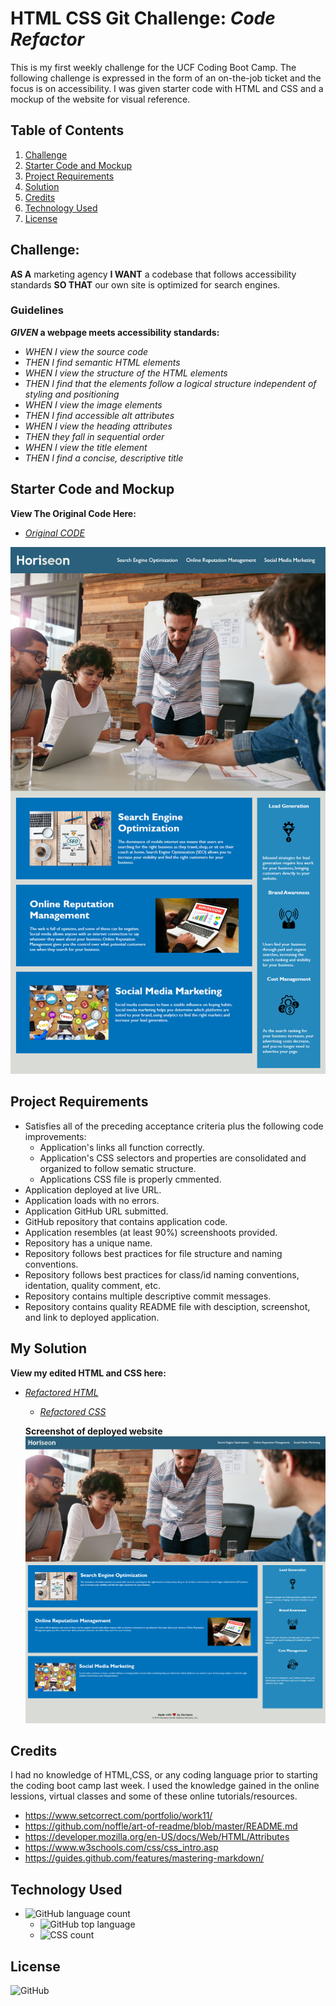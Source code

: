 # **HTML CSS Git Challenge**: *Code Refactor*
This is my first weekly challenge for the UCF Coding Boot Camp. The following challenge is expressed in the form of an on-the-job ticket and the focus is on accessibility. I was given starter code with HTML and CSS and a mockup of the website for visual reference. 

## **Table of Contents**

1. [Challenge](https://github.com/iiTONELOC/codeRefactor#challenge)
2. [Starter Code and Mockup](https://github.com/iiTONELOC/codeRefactor#starter-code-and-mockup)
3. [Project Requirements](https://github.com/iiTONELOC/codeRefactor#project-requirements)
4. [Solution](https://github.com/iiTONELOC/codeRefactor#solution)
5. [Credits](https://github.com/iiTONELOC/codeRefactor#credits)
6. [Technology Used](https://github.com/iiTONELOC/codeRefactor#technology-used)
7. [License](https://github.com/iiTONELOC/codeRefactor#license)

## **Challenge:**

__AS A__ marketing agency
__I WANT__ a codebase that follows accessibility standards
__SO THAT__ our own site is optimized for search engines.

### **Guidelines** ###
__*GIVEN* a webpage meets accessibility standards:__

* _WHEN I view the source code_
* _THEN I find semantic HTML elements_
* _WHEN I view the structure of the HTML elements_
* _THEN I find that the elements follow a logical structure independent of styling and positioning_
* _WHEN I view the image elements_
* _THEN I find accessible alt attributes_
* _WHEN I view the heading attributes_
* _THEN they fall in sequential order_
* _WHEN I view the title element_
* _THEN I find a concise, descriptive title_

## **Starter Code and Mockup**
**View The Original Code Here:**
* [*Original CODE*](https://github.com/iiTONELOC/codeRefactor//blob/master/assets/startercode)


![Image of Mockup](https://github.com/iiTONELOC/codeRefactor/blob/master/assets/images/01-html-css-git-homework-demo.png)

## **Project Requirements**
* Satisfies all of the preceding acceptance criteria plus the following code improvements:
  * Application's links all function correctly.
  * Application's CSS selectors and properties are consolidated and organized to follow sematic structure.
  * Applications CSS file is properly cmmented.
* Application deployed at live URL.
* Application loads with no errors.
* Application GitHub URL submitted.
* GitHub repository that contains application code.
* Application resembles (at least 90%) screenshoots provided.
* Repository has a unique name.
* Repository follows best practices for file structure and naming conventions.
* Repository follows best practices for class/id naming conventions, identation, quality comment, etc.
* Repository contains multiple descriptive commit messages.
* Repository contains quality README file with desciption, screenshot, and link to deployed application.

## **My Solution** 

**View my edited HTML and CSS here:**
* [*Refactored HTML*](https://github.com/iiTONELOC/codeRefactor/blob/master/index.html)
  * [*Refactored CSS*](https://github.com/iiTONELOC/codeRefactor/blob/master/assets/css/style.css)

  **Screenshot of deployed website**
  ![Image of Deployed URL](https://github.com/iiTONELOC/codeRefactor/blob/master/assets/images/solvedscreenshot.png)

## **Credits**
I had no knowledge of HTML,CSS, or any coding language prior to starting the coding boot camp last week. I used the knowledge gained in the online lessions, virtual classes and some of these online tutorials/resources.
* https://www.setcorrect.com/portfolio/work11/
* https://github.com/noffle/art-of-readme/blob/master/README.md
* https://developer.mozilla.org/en-US/docs/Web/HTML/Attributes
* https://www.w3schools.com/css/css_intro.asp
* https://guides.github.com/features/mastering-markdown/ 

## **Technology Used**
* ![GitHub language count](https://img.shields.io/github/languages/count/iiTONELOC/codeRefactor)
  * ![GitHub top language](https://img.shields.io/github/languages/top/iiTONELOC/codeRefactor)
  * ![CSS count](https://img.shields.io/badge/CSS-43.4%25-blue)
## **License**

![GitHub](https://img.shields.io/github/license/iiTONELOC/codeRefactor)